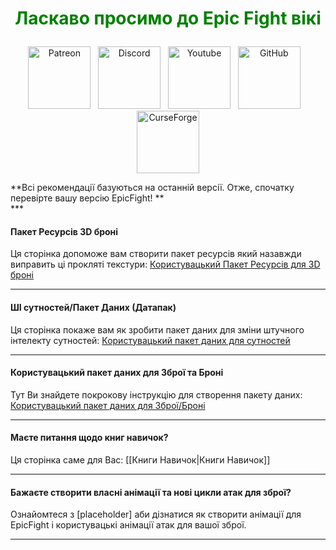 <!-- Do not edit this! -->
# <p style="text-align: center;"><span style="color:green;">**Ласкаво просимо до Epic Fight вікі**</span></p>


<p style="text-align: center;"><a title="Patreon" href="https://www.patreon.com/bePatron?u=53051224" target="_blank" rel="noopener noreferrer"><img src="https://github.com/Yesssssman/epicfightmod/assets/77132244/7c517b51-581a-48dc-9130-aaad326dbcb4" alt="Patreon" width="100" height="100" /></a>&nbsp; &nbsp;<a title="Discord" href="https://discord.com/invite/NbAJwj8RHg" target="_blank" rel="noopener noreferrer"><img src="https://github.com/Yesssssman/epicfightmod/assets/77132244/f3358cb9-f3cd-46e7-9ed0-a90bc2b1b188" alt="Discord" width="100" height="100" /></a>&nbsp; &nbsp;<a title="YouTube" href="https://www.youtube.com/@yesman4100" target="_blank" rel="noopener noreferrer"><img src="https://github.com/Yesssssman/epicfightmod/assets/77132244/3f2de855-e926-4eb9-a20c-4c6f44828250" alt="Youtube" width="100" height="100" /></a>&nbsp; &nbsp;<a title="GitHub" href="https://github.com/Yesssssman/epicfightmod/" target="_blank" rel="noopener noreferrer"><img src="https://github.com/Yesssssman/epicfightmod/assets/77132244/23220c47-c1e5-4e2b-82aa-876a86d7ed1a" alt="GitHub" width="100" height="100" /></a>&nbsp; &nbsp;<a title="CurseForge" href="https://www.curseforge.com/minecraft/mc-mods/epic-fight-mod" target="_blank" rel="noopener noreferrer"><img src="https://github.com/Yesssssman/epicfightmod/assets/77132244/3fcda922-a1d2-475a-ba30-d8f5cd88ff3e" alt="CurseForge" width="100" height="100" /></a></p>
**Всі рекомендації базуються на останній версії. Отже, спочатку перевірте вашу версію EpicFight! ** <br>
***

#### Пакет Ресурсів 3D броні

Ця сторінка допоможе вам створити пакет ресурсів який назавжди виправить ці прокляті текстури: [Користувацький Пакет Ресурсів для 3D броні](Armor/3Darmor_page1)

***

#### ШІ сутностей/Пакет Даних (Датапак)

Ця сторінка покаже вам як зробити пакет даних для зміни штучного інтелекту сутностей: [Користувацький пакет даних для сутностей](Guides/page1)
***

#### Користувацький пакет даних для Зброї та Броні

Тут Ви знайдете покрокову інструкцію для створення пакету даних: [Користувацький пакет даних для Зброї/Броні](Guides/page2)

***

#### Маєте питання щодо книг навичок?

Ця сторінка саме для Вас: [[Книги Навичок|Книги Навичок]]

***

#### Бажаєте створити власні анімації та нові цикли атак для зброї?

Ознайомтеся з [placeholder] аби дізнатися як створити анімації для EpicFight і користувацькі анімації атак для вашої зброї.

***

